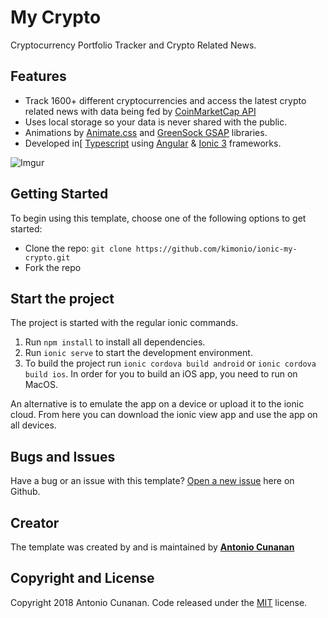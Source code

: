 # My Crypto
Cryptocurrency Portfolio Tracker and Crypto Related News.

## Features
* Track 1600+ different cryptocurrencies and access the latest crypto related news with data being fed by [CoinMarketCap API](https://coinmarketcap.com)
* Uses local storage so your data is never shared with the public.
* Animations by [Animate.css](https://daneden.github.io/animate.css/) and [GreenSock GSAP](https://greensock.com/gsap) libraries.
* Developed in[ [Typescript](https://www.typescriptlang.org/) using [Angular](https://angular.io/) & [Ionic 3](https://ionicframework.com/docs/) frameworks.

![Imgur](https://i.imgur.com/GAKkcNE.gif)

## Getting Started

To begin using this template, choose one of the following options to get started:
* Clone the repo: `git clone https://github.com/kimonio/ionic-my-crypto.git`
* Fork the repo

## Start the project
The project is started with the regular ionic commands.

1. Run `npm install` to install all dependencies.
2. Run `ionic serve` to start the development environment.
3. To build the project run `ionic cordova build android` or `ionic cordova build ios`. In order for you to build an iOS app, you need to run on MacOS.

An alternative is to emulate the app on a device or upload it to the ionic cloud. From here you can download the ionic view app and use the app on all devices.

## Bugs and Issues

Have a bug or an issue with this template? [Open a new issue](https://github.com/kimonio/ionic-my-crypto/issues) here on Github.

## Creator

The template was created by and is maintained by **[Antonio Cunanan](https://antoniocunanan.com)**

## Copyright and License

Copyright 2018 Antonio Cunanan. Code released under the [MIT](https://github.com/kimonio/ionic-my-crypto/blob/master/LICENSE) license.
